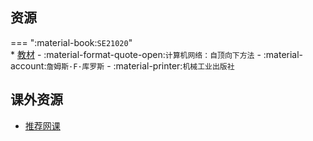 ## 资源  
=== ":material-book:`SE21020`"  
    * [教材](http://api.cqu-openlib.cn/file?key=iQM1l2obm5di) - :material-format-quote-open:`计算机网络：自顶向下方法` - :material-account:`詹姆斯·F·库罗斯` - :material-printer:`机械工业出版社`  

## 课外资源
- [推荐网课](https://www.bilibili.com/video/BV1JV411t7ow/)